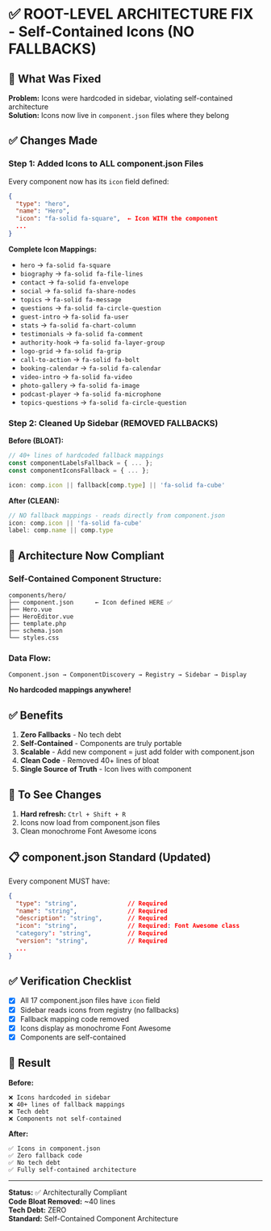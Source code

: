# ✅ ROOT-LEVEL ARCHITECTURE FIX - Self-Contained Icons (NO FALLBACKS)

## 🎯 What Was Fixed

**Problem:** Icons were hardcoded in sidebar, violating self-contained architecture  
**Solution:** Icons now live in `component.json` files where they belong

## ✅ Changes Made

### Step 1: Added Icons to ALL component.json Files

Every component now has its `icon` field defined:

```json
{
  "type": "hero",
  "name": "Hero",
  "icon": "fa-solid fa-square",  ← Icon WITH the component
  ...
}
```

**Complete Icon Mappings:**
- `hero` → `fa-solid fa-square`
- `biography` → `fa-solid fa-file-lines`
- `contact` → `fa-solid fa-envelope`
- `social` → `fa-solid fa-share-nodes`
- `topics` → `fa-solid fa-message`
- `questions` → `fa-solid fa-circle-question`
- `guest-intro` → `fa-solid fa-user`
- `stats` → `fa-solid fa-chart-column`
- `testimonials` → `fa-solid fa-comment`
- `authority-hook` → `fa-solid fa-layer-group`
- `logo-grid` → `fa-solid fa-grip`
- `call-to-action` → `fa-solid fa-bolt`
- `booking-calendar` → `fa-solid fa-calendar`
- `video-intro` → `fa-solid fa-video`
- `photo-gallery` → `fa-solid fa-image`
- `podcast-player` → `fa-solid fa-microphone`
- `topics-questions` → `fa-solid fa-circle-question`

### Step 2: Cleaned Up Sidebar (REMOVED FALLBACKS)

**Before (BLOAT):**
```javascript
// 40+ lines of hardcoded fallback mappings
const componentLabelsFallback = { ... };
const componentIconsFallback = { ... };

icon: comp.icon || fallback[comp.type] || 'fa-solid fa-cube'
```

**After (CLEAN):**
```javascript
// NO fallback mappings - reads directly from component.json
icon: comp.icon || 'fa-solid fa-cube'
label: comp.name || comp.type
```

## 📐 Architecture Now Compliant

### Self-Contained Component Structure:
```
components/hero/
├── component.json      ← Icon defined HERE ✅
├── Hero.vue
├── HeroEditor.vue
├── template.php
├── schema.json
└── styles.css
```

### Data Flow:
```
Component.json → ComponentDiscovery → Registry → Sidebar → Display
```

**No hardcoded mappings anywhere!**

## ✅ Benefits

1. **Zero Fallbacks** - No tech debt
2. **Self-Contained** - Components are truly portable
3. **Scalable** - Add new component = just add folder with component.json
4. **Clean Code** - Removed 40+ lines of bloat
5. **Single Source of Truth** - Icon lives with component

## 🔄 To See Changes

1. **Hard refresh:** `Ctrl + Shift + R`
2. Icons now load from component.json files
3. Clean monochrome Font Awesome icons

## 📋 component.json Standard (Updated)

Every component MUST have:

```json
{
  "type": "string",              // Required
  "name": "string",              // Required
  "description": "string",       // Required
  "icon": "string",              // Required: Font Awesome class
  "category": "string",          // Required
  "version": "string",           // Required
  ...
}
```

## ✅ Verification Checklist

- [x] All 17 component.json files have `icon` field
- [x] Sidebar reads icons from registry (no fallbacks)
- [x] Fallback mapping code removed
- [x] Icons display as monochrome Font Awesome
- [x] Components are self-contained

## 🎉 Result

**Before:**
```
❌ Icons hardcoded in sidebar
❌ 40+ lines of fallback mappings
❌ Tech debt
❌ Components not self-contained
```

**After:**
```
✅ Icons in component.json
✅ Zero fallback code
✅ No tech debt
✅ Fully self-contained architecture
```

---

**Status:** ✅ Architecturally Compliant  
**Code Bloat Removed:** ~40 lines  
**Tech Debt:** ZERO  
**Standard:** Self-Contained Component Architecture
